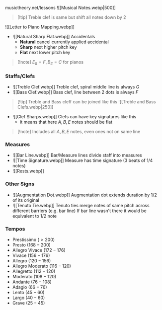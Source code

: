 musictheory.net/lessons
![[Musical Notes.webp|500]]
> [!tip] Treble clef is same but shift all notes down by 2

![[Letter to Piano Mapping.webp]]
- ![[Natural Sharp Flat.webp]] Accidentals
	- **Natural** cancel currently applied accidental
	- **Sharp** next higher pitch key
	- **Flat** next lower pitch key
> [!note] $E_\#=F,B_\#=C$ for pianos
### Staffs/Clefs
- ![[Treble Clef.webp]] Treble clef, spiral middle line is always $G$
- ![[Bass Clef.webp]] Bass clef, line between 2 dots is always $F$ 
> [!tip] Treble and Bass cleff can be joined like this
> ![[Treble and Bass Clefs.webp|250]]
- ![[Clef Sharps.webp]] Clefs can have key signatures like this
	- it means that here $A,B,E$ notes should be flat
> [!note] Includes all $A,B,E$ notes, even ones not on same line
### Measures
- ![[Bar Line.webp]] Bar/Measure lines divide staff into measures
- ![[Time Signature.webp]] Measure has time signature (3 beats of 1/4 notes) 
- ![[Rests.webp]]
### Other Signs
- ![[Augmentation Dot.webp]] Augmentation dot extends duration by 1/2 of its original
- ![[Tenuto Tie.webp]] Tenuto ties merge notes of same pitch
	  across different barriers (e.g. bar line)
	  If bar line wasn't there it would be equivalent to 1/2 note
### Tempos
- Prestissimo $(>200)$
- Presto $(168-200)$
- Allegro Vivace $(172-176)$
- Vivace $(156-176)$
- Allegro $(120-156)$
- Allegro Moderato $(116-120)$
- Allegretto $(112-120)$
- Moderato $(108-120)$
- Andante $(76-108)$
- Adagio $(66-76)$
- Lento $(45-60)$
- Largo $(40-60)$
- Grave $(25-45)$

